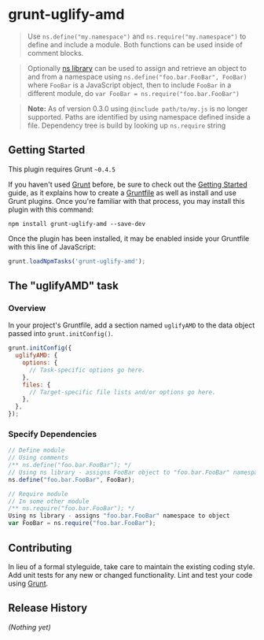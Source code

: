 # grunt-uglify-amd

> Use ```ns.define("my.namespace")``` and ```ns.require("my.namespace")``` to define and include a module. Both functions can be used inside of comment blocks. 

>Optionally [ns library](https://github.com/logashoff/ns) can be used to assign and retrieve an object to and from a namespace using ```ns.define("foo.bar.FooBar", FooBar)``` where ```FooBar``` is a JavaScript object, then to include ```FooBar``` in a different module, do ```var FooBar = ns.require("foo.bar.FooBar")```

>**Note:** As of version 0.3.0 using ```@include path/to/my.js``` is no longer supported. Paths are identified by using namespace defined inside a file. Dependency tree is build by looking up ``ns.require`` string

## Getting Started
This plugin requires Grunt `~0.4.5`

If you haven't used [Grunt](http://gruntjs.com/) before, be sure to check out the [Getting Started](http://gruntjs.com/getting-started) guide, as it explains how to create a [Gruntfile](http://gruntjs.com/sample-gruntfile) as well as install and use Grunt plugins. Once you're familiar with that process, you may install this plugin with this command:

```shell
npm install grunt-uglify-amd --save-dev
```

Once the plugin has been installed, it may be enabled inside your Gruntfile with this line of JavaScript:

```js
grunt.loadNpmTasks('grunt-uglify-amd');
```

## The "uglifyAMD" task

### Overview
In your project's Gruntfile, add a section named `uglifyAMD` to the data object passed into `grunt.initConfig()`.

```js
grunt.initConfig({
  uglifyAMD: {
    options: {
      // Task-specific options go here.
    },
    files: {
      // Target-specific file lists and/or options go here.
    },
  },
});
```

### Specify Dependencies

```js
// Define module
// Using comments
/** ns.define("foo.bar.FooBar"); */
// Using ns library - assigns FooBar object to "foo.bar.FooBar" namespace
ns.define("foo.bar.FooBar", FooBar);
```
```js
// Require module
// In some other module
/** ns.require("foo.bar.FooBar"); */ 
Using ns library - assigns "foo.bar.FooBar" namespace to object
var FooBar = ns.require("foo.bar.FooBar");
```

## Contributing
In lieu of a formal styleguide, take care to maintain the existing coding style. Add unit tests for any new or changed functionality. Lint and test your code using [Grunt](http://gruntjs.com/).

## Release History
_(Nothing yet)_
